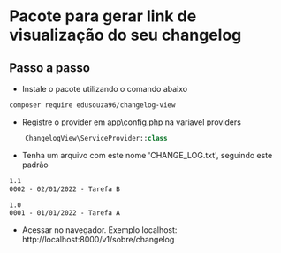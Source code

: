 # Pacote para gerar link de visualização do seu changelog

## Passo a passo

- Instale o pacote utilizando o comando abaixo
```sh
composer require edusouza96/changelog-view
```

- Registre o provider em app\config.php na variavel providers

```php
    ChangelogView\ServiceProvider::class
```

- Tenha um arquivo com este nome 'CHANGE_LOG.txt', seguindo este padrão
```txt
1.1
0002 - 02/01/2022 - Tarefa B

1.0
0001 - 01/01/2022 - Tarefa A
```

- Acessar no navegador. Exemplo localhost: http://localhost:8000/v1/sobre/changelog